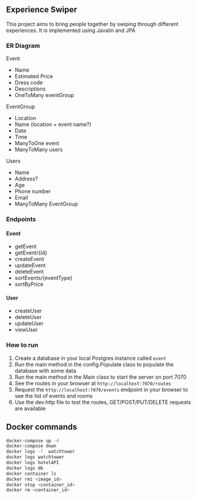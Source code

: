 ## Experience Swiper

This project aims to bring people together by swiping through different experiences. 
It is implemented using Javalin and JPA

### ER Diagram
Event
- Name
- Estimated Price
- Dress code
- Descriptions
- OneToMany eventGroup

EventGroup
- Location
- Name (location + event name?)
- Date
- Time
- ManyToOne event
- ManyToMany users

Users
- Name
- Address?
- Age
- Phone number
- Email
- ManyToMany EventGroup

### Endpoints
#### Event
- getEvent
- getEvent/{id}
- createEvent
- updateEvent
- deleteEvent
- sortEvents/{eventType}
- sortByPrice

#### User
- createUser
- deleteUser
- updateUser
- viewUser



### How to run

1. Create a database in your local Postgres instance called `event`
2. Run the main method in the config.Populate class to populate the database with some data
3. Run the main method in the Main class to start the server on port 7070
4. See the routes in your browser at `http://localhost:7070/routes`
5. Request the `http://localhost:7070/events` endpoint in your browser to see the list of events and rooms
6. Use the dev.http file to test the routes, GET/POST/PUT/DELETE requests are available

## Docker commands

```bash
docker-compose up -d
docker-compose down
docker logs -f  watchtower
docker logs watchtower
docker logs hotelAPI
docker logs db
docker container ls
docker rmi <image_id>
docker stop <container_id>
docker rm <container_id>
```
